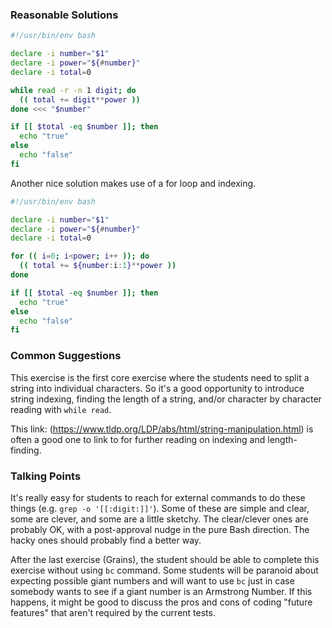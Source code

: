 ### Reasonable Solutions

```bash
#!/usr/bin/env bash

declare -i number="$1"
declare -i power="${#number}"
declare -i total=0

while read -r -n 1 digit; do
  (( total += digit**power ))
done <<< "$number"

if [[ $total -eq $number ]]; then
  echo "true"
else
  echo "false"
fi
```

Another nice solution makes use of a for loop and indexing.

```bash
#!/usr/bin/env bash

declare -i number="$1"
declare -i power="${#number}"
declare -i total=0

for (( i=0; i<power; i++ )); do
  (( total += ${number:i:1}**power ))
done

if [[ $total -eq $number ]]; then
  echo "true"
else
  echo "false"
fi
```

### Common Suggestions

This exercise is the first core exercise where the students need to split a
string into individual characters.  So it's a good opportunity to introduce
string indexing, finding the length of a string, and/or character by character
reading with `while read`.

This link: (https://www.tldp.org/LDP/abs/html/string-manipulation.html) is
often a good one to link to for further reading on indexing and length-finding.

### Talking Points

It's really easy for students to reach for external commands to do these things
(e.g. `grep -o '[[:digit:]]'`).  Some of these are simple and clear, some are
clever, and some are a little sketchy.  The clear/clever ones are probably OK,
with a post-approval nudge in the pure Bash direction.  The hacky ones should
probably find a better way.

After the last exercise (Grains), the student should be able to complete this
exercise without using `bc` command.  Some students will be paranoid about
expecting possible giant numbers and will want to use `bc` just in case
somebody wants to see if a giant number is an Armstrong Number.  If this happens,
it might be good to discuss the pros and cons of coding "future features" that
aren't required by the current tests.



